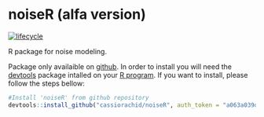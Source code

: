# noiseR (alfa version)

[![lifecycle](https://img.shields.io/badge/lifecycle-experimental-orange.svg)](https://www.tidyverse.org/lifecycle/#stable)

R package for noise modeling.

Package only availaible on [github](http://github.com/). In order to install you will need the [devtools](https://cran.r-project.org/package=devtools) package intalled on your [R program](https://www.r-project.org/). If you want to install, please follow the steps bellow:

```r
#Install 'noiseR' from github repository
devtools::install_github("cassiorachid/noiseR", auth_token = "a063a039da862750bd86512ccced45b531879791")
```
